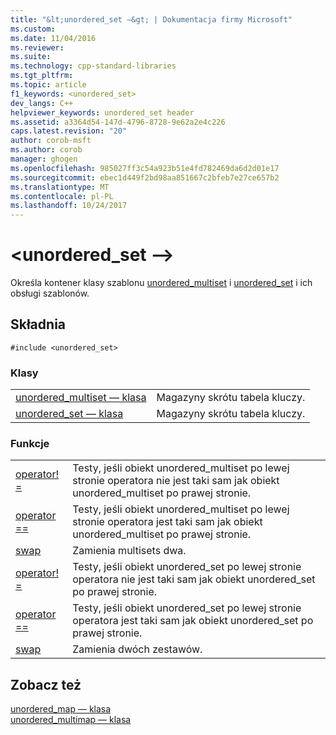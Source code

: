 ```yaml
---
title: "&lt;unordered_set —&gt; | Dokumentacja firmy Microsoft"
ms.custom: 
ms.date: 11/04/2016
ms.reviewer: 
ms.suite: 
ms.technology: cpp-standard-libraries
ms.tgt_pltfrm: 
ms.topic: article
f1_keywords: <unordered_set>
dev_langs: C++
helpviewer_keywords: unordered_set header
ms.assetid: a3364d54-147d-4796-8728-9e62a2e4c226
caps.latest.revision: "20"
author: corob-msft
ms.author: corob
manager: ghogen
ms.openlocfilehash: 985027ff3c54a923b51e4fd782469da6d2d01e17
ms.sourcegitcommit: ebec1d449f2bd98aa851667c2bfeb7e27ce657b2
ms.translationtype: MT
ms.contentlocale: pl-PL
ms.lasthandoff: 10/24/2017
---
```

# <a name="ltunorderedsetgt"></a>&lt;unordered_set —&gt;
Określa kontener klasy szablonu [unordered_multiset](../standard-library/unordered-multiset-class.md) i [unordered_set](../standard-library/unordered-set-class.md) i ich obsługi szablonów.  
  
## <a name="syntax"></a>Składnia  
  
```  
#include <unordered_set>  
```  
  
### <a name="classes"></a>Klasy  
  
|||  
|-|-|  
|[unordered_multiset — klasa](../standard-library/unordered-multiset-class.md)|Magazyny skrótu tabela kluczy.|  
|[unordered_set — klasa](../standard-library/unordered-set-class.md)|Magazyny skrótu tabela kluczy.|  
  
### <a name="functions"></a>Funkcje  
  
|||  
|-|-|  
|[operator! =](../standard-library/unordered-set-operators.md#op_neq)|Testy, jeśli obiekt unordered_multiset po lewej stronie operatora nie jest taki sam jak obiekt unordered_multiset po prawej stronie.|  
|[operator ==](../standard-library/unordered-set-operators.md#op_eq_eq)|Testy, jeśli obiekt unordered_multiset po lewej stronie operatora jest taki sam jak obiekt unordered_multiset po prawej stronie.|  
|[swap](../standard-library/unordered-set-functions.md#swap_unordered_multiset)|Zamienia multisets dwa.|  
|[operator! =](../standard-library/unordered-set-operators.md#op_neq)|Testy, jeśli obiekt unordered_set po lewej stronie operatora nie jest taki sam jak obiekt unordered_set po prawej stronie.|  
|[operator ==](../standard-library/unordered-set-operators.md#op_eq_eq)|Testy, jeśli obiekt unordered_set po lewej stronie operatora jest taki sam jak obiekt unordered_set po prawej stronie.|  
|[swap](../standard-library/unordered-set-functions.md#swap)|Zamienia dwóch zestawów.|  
  
## <a name="see-also"></a>Zobacz też  
 [unordered_map — klasa](../standard-library/unordered-map-class.md)   
 [unordered_multimap — klasa](../standard-library/unordered-multimap-class.md)
